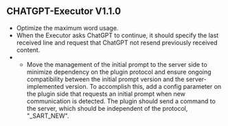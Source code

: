 ## CHATGPT-Executor V1.1.0
*   Optimize the maximum word usage.
*   When the Executor asks ChatGPT to continue, it should specify the last received line and request that ChatGPT not resend previously received content.
*   *   Move the management of the initial prompt to the server side to minimize dependency on the plugin protocol and ensure ongoing compatibility between the initial prompt version and the server-implemented version. To accomplish this, add a config parameter on the plugin side that requests an initial prompt when new communication is detected. The plugin should send a command to the server, which should be independent of the protocol, "_SART_NEW".